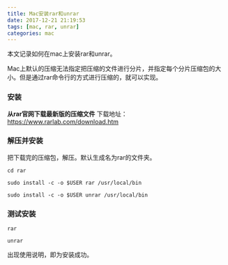 ```yaml
---
title: Mac安装rar和unrar
date: 2017-12-21 21:19:53
tags: [mac, rar, unrar]
categories: mac
---
```


本文记录如何在mac上安装rar和unrar。
<!-- more -->
Mac上默认的压缩无法指定把压缩的文件进行分片，并指定每个分片压缩包的大小。但是通过rar命令行的方式进行压缩的，就可以实现。

### 安装
**从rar官网下载最新版的压缩文件**
下载地址：https://www.rarlab.com/download.htm

### 解压并安装
把下载完的压缩包，解压。默认生成名为rar的文件夹。
```shell
cd rar

sudo install -c -o $USER rar /usr/local/bin

sudo install -c -o $USER unrar /usr/local/bin
```

### 测试安装
```shell
rar

unrar

```
出现使用说明，即为安装成功。
